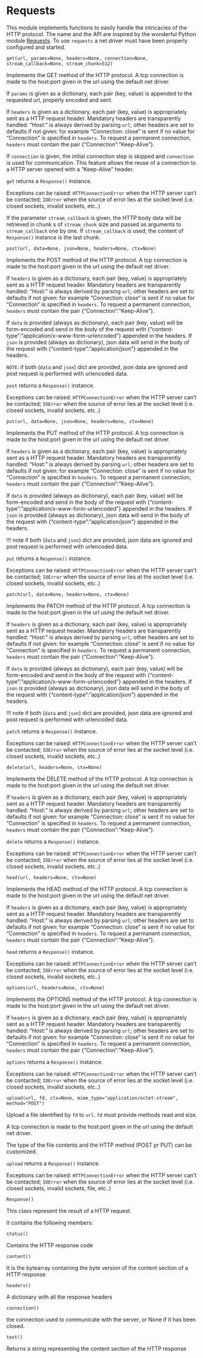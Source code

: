 # Requests

This module implements functions to easily handle the intricacies of the HTTP protocol. The name and the API are inspired by the wonderful Python module [Requests](http://docs.python-requests.org/).
To use ```requests``` a net driver must have been properly configured and started.


`get(url, params=None, headers=None, connection=None, stream_callback=None, stream_chunk=512)`

Implements the GET method of the HTTP protocol. A tcp connection is made to the host:port given in the url using the default net driver.

If ```params``` is given as a dictionary, each pair (key, value) is appended to the requested url, properly encoded and sent.

If ```headers``` is given as a dictionary, each pair (key, value) is appropriately sent as a HTTP request header. Mandatory headers are transparently handled: “Host:” is always derived by parsing ```url```;
other headers are set to defaults if not given: for example “Connection: close” is sent if no value for “Connection” is specified in ```headers```. To request a permanent connection, ```headers``` must contain the pair {“Connection”:”Keep-Alive”}.

If ```connection``` is given, the initial connection step is skipped and ```connection``` is used for communication. This feature allows the reuse of a connection to a HTTP server opened with a “Keep-Alive” header.

```get``` returns a `Response()` instance.

Exceptions can be raised: `HTTPConnectionError` when the HTTP server can’t be contacted; `IOError` when the source of error lies at the socket level (i.e. closed sockets, invalid sockets, etc..)

If the parameter ```stream_callback``` is given, the HTTP body data will be retrieved in chunk s of ```stream_chunk``` size and passed as arguments to ```stream_callback``` one by one. If ```stream_callback``` is used, the content of `Response()` instance is the last chunk.


`post(url, data=None, json=None, headers=None, ctx=None)`

Implements the POST method of the HTTP protocol. A tcp connection is made to the host:port given in the url using the default net driver.

If ```headers``` is given as a dictionary, each pair (key, value) is appropriately sent as a HTTP request header. Mandatory headers are transparently handled: “Host:” is always derived by parsing ```url```;
other headers are set to defaults if not given: for example “Connection: close” is sent if no value for “Connection” is specified in ```headers```. To request a permanent connection,
```headers``` must contain the pair {“Connection”:”Keep-Alive”}.

If ```data``` is provided (always as dictionary), each pair (key, value) will be form-encoded and send in the body of the request with {“content-type”:”application/x-www-form-urlencoded”} appended in the headers.
If ```json``` is provided (always as dictionary), json data will send in the body of the request with {“content-type”:”application/json”} appended in the headers.

```NOTE```: if both (```data``` and ```json```) dict are provided, json data are ignored and post request is performed with urlencoded data.

```post``` returns a `Response()` instance.

Exceptions can be raised: `HTTPConnectionError` when the HTTP server can’t be contacted; `IOError` when the source of error lies at the socket level (i.e. closed sockets, invalid sockets, etc..)


`put(url, data=None, json=None, headers=None, ctx=None)`

Implements the PUT method of the HTTP protocol. A tcp connection is made to the host:port given in the url using the default net driver.

If ```headers``` is given as a dictionary, each pair (key, value) is appropriately sent as a HTTP request header. Mandatory headers are transparently handled: “Host:” is always derived by parsing ```url```;
other headers are set to defaults if not given: for example “Connection: close” is sent if no value for “Connection” is specified in ```headers```. To request a permanent connection,
```headers``` must contain the pair {“Connection”:”Keep-Alive”}.

If ```data``` is provided (always as dictionary), each pair (key, value) will be form-encoded and send in the body of the request with {“content-type”:”application/x-www-form-urlencoded”} appended in the headers.
If ```json``` is provided (always as dictionary), json data will send in the body of the request with {“content-type”:”application/json”} appended in the headers.

!!! note
	if both (```data``` and ```json```) dict are provided, json data are ignored and post request is performed with urlencoded data.

```put``` returns a `Response()` instance.

Exceptions can be raised: `HTTPConnectionError` when the HTTP server can’t be contacted; `IOError` when the source of error lies at the socket level (i.e. closed sockets, invalid sockets, etc..)


`patch(url, data=None, headers=None, ctx=None)`

Implements the PATCH method of the HTTP protocol. A tcp connection is made to the host:port given in the url using the default net driver.

If ```headers``` is given as a dictionary, each pair (key, value) is appropriately sent as a HTTP request header. Mandatory headers are transparently handled: “Host:” is always derived by parsing ```url```;
other headers are set to defaults if not given: for example “Connection: close” is sent if no value for “Connection” is specified in ```headers```. To request a permanent connection,
```headers``` must contain the pair {“Connection”:”Keep-Alive”}.

If ```data``` is provided (always as dictionary), each pair (key, value) will be form-encoded and send in the body of the request with {“content-type”:”application/x-www-form-urlencoded”} appended in the headers.
If ```json``` is provided (always as dictionary), json data will send in the body of the request with {“content-type”:”application/json”} appended in the headers.

!!! note
	if both (```data``` and ```json```) dict are provided, json data are ignored and post request is performed with urlencoded data.

```patch``` returns a `Response()` instance.

Exceptions can be raised: `HTTPConnectionError` when the HTTP server can’t be contacted; `IOError` when the source of error lies at the socket level (i.e. closed sockets, invalid sockets, etc..)


`delete(url, headers=None, ctx=None)`

Implements the DELETE method of the HTTP protocol. A tcp connection is made to the host:port given in the url using the default net driver.

If ```headers``` is given as a dictionary, each pair (key, value) is appropriately sent as a HTTP request header. Mandatory headers are transparently handled: “Host:” is always derived by parsing ```url```;
other headers are set to defaults if not given: for example “Connection: close” is sent if no value for “Connection” is specified in ```headers```. To request a permanent connection,
```headers``` must contain the pair {“Connection”:”Keep-Alive”}.

```delete``` returns a `Response()` instance.

Exceptions can be raised: `HTTPConnectionError` when the HTTP server can’t be contacted; `IOError` when the source of error lies at the socket level (i.e. closed sockets, invalid sockets, etc..)


`head(url, headers=None, ctx=None)`

Implements the HEAD method of the HTTP protocol. A tcp connection is made to the host:port given in the url using the default net driver.

If ```headers``` is given as a dictionary, each pair (key, value) is appropriately sent as a HTTP request header. Mandatory headers are transparently handled: “Host:” is always derived by parsing ```url```;
other headers are set to defaults if not given: for example “Connection: close” is sent if no value for “Connection” is specified in ```headers```. To request a permanent connection,
```headers``` must contain the pair {“Connection”:”Keep-Alive”}.

```head``` returns a `Response()` instance.

Exceptions can be raised: `HTTPConnectionError` when the HTTP server can’t be contacted; `IOError` when the source of error lies at the socket level (i.e. closed sockets, invalid sockets, etc..)


`options(url, headers=None, ctx=None)`

Implements the OPTIONS method of the HTTP protocol. A tcp connection is made to the host:port given in the url using the default net driver.

If ```headers``` is given as a dictionary, each pair (key, value) is appropriately sent as a HTTP request header. Mandatory headers are transparently handled: “Host:” is always derived by parsing ```url```;
other headers are set to defaults if not given: for example “Connection: close” is sent if no value for “Connection” is specified in ```headers```. To request a permanent connection,
```headers``` must contain the pair {“Connection”:”Keep-Alive”}.

```options``` returns a `Response()` instance.

Exceptions can be raised: `HTTPConnectionError` when the HTTP server can’t be contacted; `IOError` when the source of error lies at the socket level (i.e. closed sockets, invalid sockets, etc..)


`upload(url, fd, ctx=None, mime_type="application/octet-stream", method="POST")`

Upload a file identified by ```fd``` to ```url```. ```fd``` must provide methods read and size.

A tcp connection is made to the host:port given in the url using the default net driver.

The type of the file contents and the HTTP method (POST pr PUT) can be customized.

```upload``` returns a `Response()` instance.

Exceptions can be raised: `HTTPConnectionError` when the HTTP server can’t be contacted; `IOError` when the source of error lies at the socket level (i.e. closed sockets, invalid sockets, file, etc..)


`Response()`

This class represent the result of a HTTP request.

It contains the following members:


`status()`

Contains the HTTP response code


`content()`

It is the bytearray containing the byte version of the content section of a HTTP response


`headers()`

A dictionary with all the response headers


`connection()`

the connection used to communicate with the server, or None if it has been closed.


`text()`

Returns a string representing the content section of the HTTP response
<!--stackedit_data:
eyJoaXN0b3J5IjpbLTg5MTk0MTM5XX0=
-->